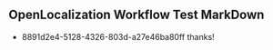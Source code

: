 ## OpenLocalization Workflow Test MarkDown
* 8891d2e4-5128-4326-803d-a27e46ba80ff thanks!

<!--HONumber=Jul16_HO2-->


